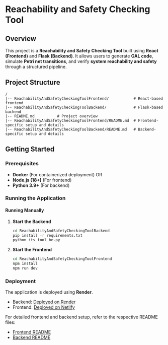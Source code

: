 # Reachability and Safety Checking Tool

## Overview
This project is a **Reachability and Safety Checking Tool** built using **React (Frontend)** and **Flask (Backend)**. It allows users to generate **GAL code**, simulate **Petri net transitions**, and verify **system reachability and safety** through a structured pipeline.

## Project Structure
```
/
|-- ReachabilityAndSafetyCheckingToolFrontend/           # React-based frontend
|-- ReachabilityAndSafetyCheckingToolBackend/            # Flask-based backend
|-- README.md          # Project overview
|-- ReachabilityAndSafetyCheckingToolFrontend/README.md  # Frontend-specific setup and details
|-- ReachabilityAndSafetyCheckingToolBackend/README.md   # Backend-specific setup and details
```

## Getting Started

### Prerequisites
- **Docker** (For containerized deployment) OR
- **Node.js (18+)** (For frontend)
- **Python 3.9+** (For backend)

### Running the Application

#### Running Manually
1. **Start the Backend**
   ```sh
   cd ReachabilityAndSafetyCheckingToolBackend
   pip install -r requirements.txt
   python its_tool_be.py
   ```
2. **Start the Frontend**
   ```sh
   cd ReachabilityAndSafetyCheckingToolFrontend
   npm install
   npm run dev
   ```

### Deployment
The application is deployed using **Render**.
- Backend: [Deployed on Render](https://reachabilityandsafetycheckingtoolbackend.onrender.com/)
- Frontend: [Deployed on Netlify](https://safetychecking.netlify.app/)

For detailed frontend and backend setup, refer to the respective README files:
- [Frontend README](ReachabilityAndSafetyCheckingToolFrontend/README.md)
- [Backend README](ReachabilityAndSafetyCheckingToolBackend/README.md)

